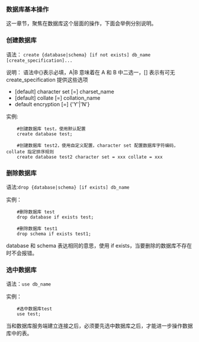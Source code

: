 ### 数据库基本操作

这一章节，聚焦在数据库这个层面的操作，下面会举例分别说明。

### 创建数据库

语法：
`create {database|schema} [if not exists] db_name [create_specification]...`

说明：
语法中{}表示必填，A|B 意味着在 A 和 B 中二选一，[] 表示有可无
create_specification 提供这些选项

* [default] character set [=] charset_name
* [default] collate [=] collation_name
* default encryption [=] {'Y'|'N'}

实例:

```
    #创建数据库 test，使用默认配置
    create database test;

    #创建数据库 test2，使用自定义配置，character set 配置数据库字符编码，collate 指定排序规则
    create database test2 character set = xxx collate = xxx
```

### 删除数据库

语法:`drop {database|schema} [if exists] db_name`

实例：

```
    #删除数据库 test
    drop database if exists test;

    #删除数据库 test1
    drop schema if exists test1;
```

database 和 schema 表达相同的意思，使用 if exists，当要删除的数据库不存在时不会报错。

### 选中数据库

语法：`use db_name`

实例：

```
    #选中数据库test
    use test;
```

当和数据库服务端建立连接之后，必须要先选中数据库之后，才能进一步操作数据库中的表。
